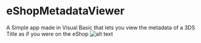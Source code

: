 # eShopMetadataViewer
A Simple app made in Visual Basic that lets you view the metadata of a 3DS Title as if you were on the eShop
![alt text](https://github.com/KLanausse/eShopMetadataViewer/raw/master/readme/Screenshot_2022-03-01.png)
